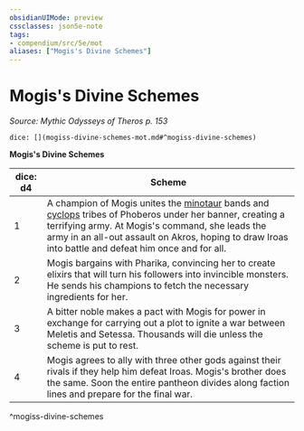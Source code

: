 ```yaml
---
obsidianUIMode: preview
cssclasses: json5e-note
tags:
- compendium/src/5e/mot
aliases: ["Mogis's Divine Schemes"]
---
```

# Mogis's Divine Schemes
*Source: Mythic Odysseys of Theros p. 153* 

`dice: [](mogiss-divine-schemes-mot.md#^mogiss-divine-schemes)`

**Mogis's Divine Schemes**

| dice: d4 | Scheme |
|----------|--------|
| 1 | A champion of Mogis unites the [minotaur](compendium/bestiary/monstrosity/minotaur.md) bands and [cyclops](compendium/bestiary/giant/cyclops.md) tribes of Phoberos under her banner, creating a terrifying army. At Mogis's command, she leads the army in an all-out assault on Akros, hoping to draw Iroas into battle and defeat him once and for all. |
| 2 | Mogis bargains with Pharika, convincing her to create elixirs that will turn his followers into invincible monsters. He sends his champions to fetch the necessary ingredients for her. |
| 3 | A bitter noble makes a pact with Mogis for power in exchange for carrying out a plot to ignite a war between Meletis and Setessa. Thousands will die unless the scheme is put to rest. |
| 4 | Mogis agrees to ally with three other gods against their rivals if they help him defeat Iroas. Mogis's brother does the same. Soon the entire pantheon divides along faction lines and prepare for the final war. |
^mogiss-divine-schemes